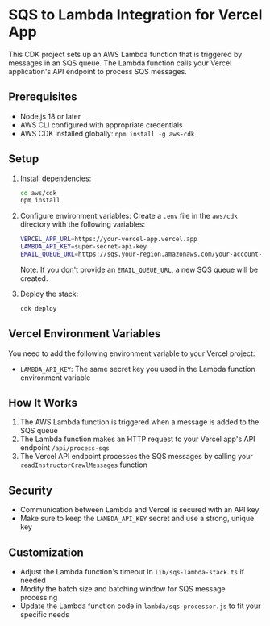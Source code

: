 # SQS to Lambda Integration for Vercel App

This CDK project sets up an AWS Lambda function that is triggered by messages in an SQS queue. The Lambda function calls your Vercel application's API endpoint to process SQS messages.

## Prerequisites

- Node.js 18 or later
- AWS CLI configured with appropriate credentials
- AWS CDK installed globally: `npm install -g aws-cdk`

## Setup

1. Install dependencies:

   ```bash
   cd aws/cdk
   npm install
   ```

2. Configure environment variables:
   Create a `.env` file in the `aws/cdk` directory with the following variables:

   ```bash
   VERCEL_APP_URL=https://your-vercel-app.vercel.app
   LAMBDA_API_KEY=super-secret-api-key
   EMAIL_QUEUE_URL=https://sqs.your-region.amazonaws.com/your-account-id/your-queue-name
   ```

   Note: If you don't provide an `EMAIL_QUEUE_URL`, a new SQS queue will be created.

3. Deploy the stack:

   ```bash
   cdk deploy
   ```

## Vercel Environment Variables

You need to add the following environment variable to your Vercel project:

- `LAMBDA_API_KEY`: The same secret key you used in the Lambda function environment variable

## How It Works

1. The AWS Lambda function is triggered when a message is added to the SQS queue
2. The Lambda function makes an HTTP request to your Vercel app's API endpoint `/api/process-sqs`
3. The Vercel API endpoint processes the SQS messages by calling your `readInstructorCrawlMessages` function

## Security

- Communication between Lambda and Vercel is secured with an API key
- Make sure to keep the `LAMBDA_API_KEY` secret and use a strong, unique key

## Customization

- Adjust the Lambda function's timeout in `lib/sqs-lambda-stack.ts` if needed
- Modify the batch size and batching window for SQS message processing
- Update the Lambda function code in `lambda/sqs-processor.js` to fit your specific needs
